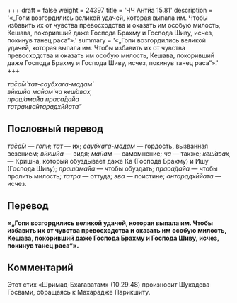 +++
draft = false
weight = 24397
title = 'ЧЧ Антйа 15.81'
description = '«„Гопи возгордились великой удачей, которая выпала им. Чтобы избавить их от чувства превосходства и оказать им особую милость, Кешава, покоривший даже Господа Брахму и Господа Шиву, исчез, покинув танец раса“».'
summary = '«„Гопи возгордились великой удачей, которая выпала им. Чтобы избавить их от чувства превосходства и оказать им особую милость, Кешава, покоривший даже Господа Брахму и Господа Шиву, исчез, покинув танец раса“».'
+++

_та̄са̄м̇ тат-саубхага-мадам̇  
вӣкшйа ма̄нам̇ ча кеш́авах̣  
праш́ама̄йа праса̄да̄йа  
татраива̄нтарадхӣйата”_

## Пословный перевод

_та̄са̄м_ — _гопи_; _тат_ — их; _саубхага_\-_мадам_ — гордость, вызванная везением; _вӣкшйа_ — видя; _ма̄нам_ — самомнение; _ча_ — также; _кеш́авах̣_ — Кришна, который обуздывает даже Ка (Господа Брахму) и Ишу (Господа Шиву); _праш́ама̄йа_ — чтобы обуздать; _праса̄да̄йа_ — чтобы пролить милость; _татра_ — оттуда; _эва_ — поистине; _антарадхӣйата_ — исчез.

## Перевод

**«„Гопи возгордились великой удачей, которая выпала им. Чтобы избавить их от чувства превосходства и оказать им особую милость, Кешава, покоривший даже Господа Брахму и Господа Шиву, исчез, покинув танец раса“».**

## Комментарий

Этот стих «Шримад-Бхагаватам» (10.29.48) произносит Шукадева Госвами, обращаясь к Махарадже Парикшиту.
